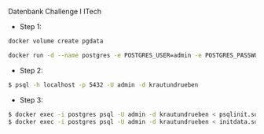 Datenbank Challenge I ITech

- Step 1: 
```bash
docker volume create pgdata

docker run -d --name postgres -e POSTGRES_USER=admin -e POSTGRES_PASSWORD=admin -e POSTGRES_DB=krautundrueben -v pgdata:/var/lib/postgresql/data -p 5432:5432 postgres:17
```

- Step 2:
```bash
$ psql -h localhost -p 5432 -U admin -d krautundrueben 
``` 

- Step 3: 
```bash
$ docker exec -i postgres psql -U admin -d krautundrueben < psqlinit.sql
$ docker exec -i postgres psql -U admin -d krautundrueben < initdata.sql
```

